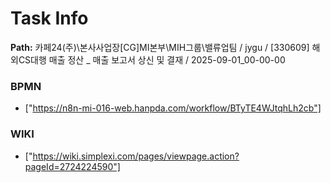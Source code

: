# Task Info

**Path:** 카페24(주)\본사사업장\[CG]MI본부\MIH그룹\밸류업팀 / jygu / [330609] 해외CS대행 매출 정산 _ 매출 보고서 상신 및 결재 / 2025-09-01_00-00-00

### BPMN
- ["https://n8n-mi-016-web.hanpda.com/workflow/BTyTE4WJtqhLh2cb"]

### WIKI
- ["https://wiki.simplexi.com/pages/viewpage.action?pageId=2724224590"]

